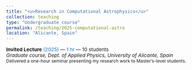 ```yaml
---
title: "<u>Research in Computational Astrophysics</u>"
collection: teaching
type: "Undergraduate course"
permalink: /teaching/2025-computational-astro
location: "Alicante, Spain"
---
```


<div class="archive__item">
  <p class="archive__item-excerpt" style="font-size: 0.95em; margin-top: 0;">
    <strong>Invited Lecture</strong> <span style="color:#1f77b4;">(2025)</span> — <span style="color:#1f77b4;">1 hr</span> — 10 students<br>
    <em>Graduate course, Dept. of Applied Physics, University of Alicante, Spain</em><br>
    <span style="font-size: 0.9em;">Delivered a one-hour seminar presenting my research work to Master’s-level students.</span>
  </p>
</div>
